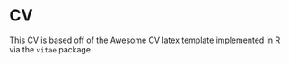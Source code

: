 # CV
This CV is based off of the Awesome CV latex template implemented in R via the `vitae` package.
